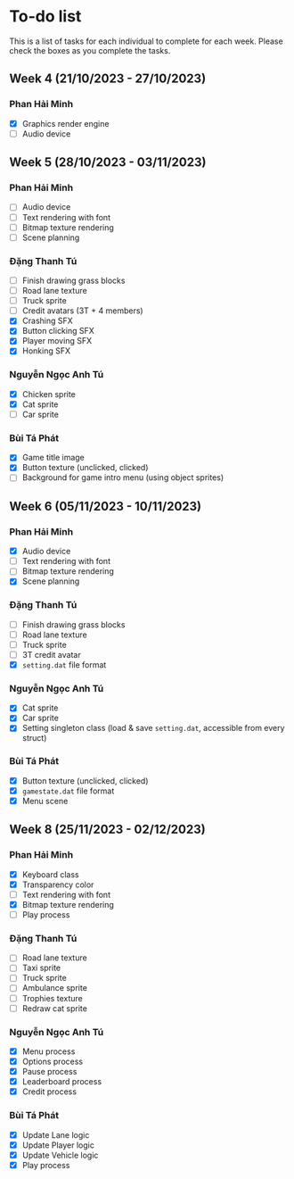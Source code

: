 # To-do list

This is a list of tasks for each individual to complete for each week. Please check the boxes as you complete the tasks.

## Week 4 (21/10/2023 - 27/10/2023)

### Phan Hải Minh

- [x] Graphics render engine
- [ ] Audio device

## Week 5 (28/10/2023 - 03/11/2023)

### Phan Hải Minh

- [ ] Audio device
- [ ] Text rendering with font
- [ ] Bitmap texture rendering
- [ ] Scene planning

### Đặng Thanh Tú

- [ ] Finish drawing grass blocks
- [ ] Road lane texture
- [ ] Truck sprite
- [ ] Credit avatars (3T + 4 members)
- [x] Crashing SFX
- [x] Button clicking SFX
- [x] Player moving SFX
- [x] Honking SFX

### Nguyễn Ngọc Anh Tú

- [x] Chicken sprite
- [x] Cat sprite
- [ ] Car sprite

### Bùi Tá Phát

- [x] Game title image
- [x] Button texture (unclicked, clicked)
- [ ] Background for game intro menu (using object sprites)

## Week 6 (05/11/2023 - 10/11/2023)

### Phan Hải Minh

- [x] Audio device
- [ ] Text rendering with font
- [ ] Bitmap texture rendering
- [x] Scene planning

### Đặng Thanh Tú

- [ ] Finish drawing grass blocks
- [ ] Road lane texture
- [ ] Truck sprite
- [ ] 3T credit avatar
- [x] `setting.dat` file format

### Nguyễn Ngọc Anh Tú

- [x] Cat sprite
- [x] Car sprite
- [x] Setting singleton class (load & save `setting.dat`, accessible from every struct)

### Bùi Tá Phát

- [x] Button texture (unclicked, clicked)
- [x] `gamestate.dat` file format
- [x] Menu scene

## Week 8 (25/11/2023 - 02/12/2023)

### Phan Hải Minh

- [x] Keyboard class
- [x] Transparency color
- [ ] Text rendering with font
- [x] Bitmap texture rendering
- [ ] Play process

### Đặng Thanh Tú

- [ ] Road lane texture
- [ ] Taxi sprite
- [ ] Truck sprite
- [ ] Ambulance sprite
- [ ] Trophies texture
- [ ] Redraw cat sprite

### Nguyễn Ngọc Anh Tú

- [x] Menu process
- [x] Options process
- [x] Pause process
- [x] Leaderboard process
- [x] Credit process

### Bùi Tá Phát

- [x] Update Lane logic
- [x] Update Player logic
- [x] Update Vehicle logic
- [x] Play process
